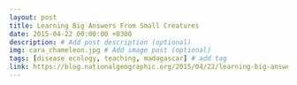 ```yaml
---
layout: post
title: Learning Big Answers From Small Creatures
date: 2015-04-22 00:00:00 +0300
description: # Add post description (optional)
img: cara_chameleon.jpg # Add image post (optional)
tags: [disease ecology, teaching, madagascar] # add tag
link: https://blog.nationalgeographic.org/2015/04/22/learning-big-answers-from-small-creatures
---
```


